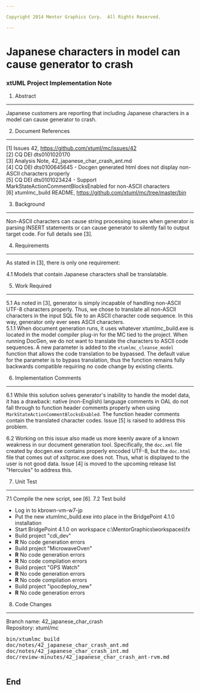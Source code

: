 ```yaml
---

Copyright 2014 Mentor Graphics Corp.  All Rights Reserved.

---
```


# Japanese characters in model can cause generator to crash
### xtUML Project Implementation Note


1. Abstract
-----------
Japanese customers are reporting that including Japanese characters in a model
can cause generator to crash.  

2. Document References
----------------------
[1] Issues 42, https://github.com/xtuml/mc/issues/42      
[2] CQ DEI dts0101020170  
[3] Analysis Note, 42_japanese_char_crash_ant.md  
[4] CQ DEI dts0100645645 - Docgen generated html does not display non-ASCII characters properly  
[5] CQ DEI dts0101023424 - Support MarkStateActionCommentBlocksEnabled for non-ASCII characters  
[6] xtumlmc_build README, https://github.com/xtuml/mc/tree/master/bin  

3. Background
-------------
Non-ASCII characters can cause string processing issues when generator is 
parsing INSERT statements or can cause generator to silently fail to output 
target code.  For full details see [3].  

4. Requirements
---------------
As stated in [3], there is only one requirement:  

4.1  Models that contain Japanese characters shall be translatable.  

5. Work Required
----------------
5.1  As noted in [3], generator is simply incapable of handling non-ASCII UTF-8
  characters properly.  Thus, we chose to translate all non-ASCII characters in
  the input SQL file to an ASCII character code sequence.  In this way, generator
  only ever sees ASCII characters.  
5.1.1  When document generation runs, it uses whatever xtumlmc_build.exe is 
  located in the model compiler plug-in for the MC tied to the project.  When
  running DocGen, we do not want to translate the characters to ASCII code 
  sequences.  A new parameter is added to the ```xtumlmc_cleanse_model``` function
  that allows the code translation to be bypassed.  The default value for the 
  parameter is to bypass translation, thus the function remains fully backwards
  compatible requiring no code change by existing clients.  
     
6. Implementation Comments
--------------------------
6.1  While this solution solves generator's inability to handle the model data,
  it has a drawback: native (non-English) language comments in OAL do not fall
  through to function header comments properly when using ```MarkStateActionCommentBlocksEnabled```.
  The function header comments contain the translated character codes.  Issue [5]
  is raised to address this problem.    

6.2  Working on this issue also made us more keenly aware of a known weakness
  in our document generation tool.  Specifically, the ```doc.xml``` file created
  by docgen.exe contains properly encoded UTF-8, but the ```doc.html``` file that
  comes out of xsltproc.exe does not.  Thus, what is displayed to the user is 
  not good data.  Issue [4] is moved to the upcoming release list "Hercules" to
  address this.  
  
7. Unit Test
------------
7.1  Compile the new script, see [6].
7.2  Test build
  - Log in to kbrown-vm-w7-jp
  - Put the new xtumlmc_build.exe into place in the BridgePoint 4.1.0 installation
  - Start BridgePoint 4.1.0 on workspace c:\MentorGraphics\workspaces\fx
  - Build project "cdi_dev"
  - __R__ No code generation errors
  - Build project "MicrowaveOven"
  - __R__ No code generation errors
  - __R__ No code compilation errors
  - Build project "GPS Watch"
  - __R__ No code generation errors
  - __R__ No code compilation errors
  - Build project "ipocdeploy_new"
  - __R__ No code generation errors

8. Code Changes
---------------
Branch name: 42_japanese_char_crash  
Repository: xtuml/mc  

<pre>
bin/xtumlmc_build
doc/notes/42_japanese_char_crash_ant.md
doc/notes/42_japanese_char_crash_int.md
doc/review-minutes/42_japanese_char_crash_ant-rvm.md

</pre>

End
---

